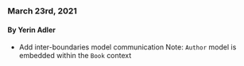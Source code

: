 ### March 23rd, 2021
#### By Yerin Adler
- Add inter-boundaries model communication
Note: `Author` model is embedded within the `Book` context